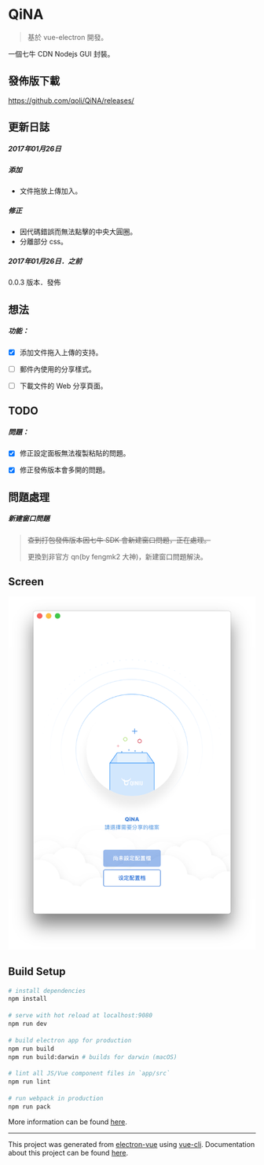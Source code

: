 # QiNA

> 基於 vue-electron 開發。

一個七牛 CDN Nodejs GUI 封裝。



## 發佈版下載

https://github.com/qoli/QiNA/releases/



## 更新日誌

##### 2017年01月26日

##### 添加

* 文件拖放上傳加入。

##### 修正

* 因代碼錯誤而無法點擊的中央大圓圈。
* 分離部分 css。



##### 2017年01月26日．之前

0.0.3 版本．發佈



## 想法

##### 功能：

- [x] 添加文件拖入上傳的支持。
- [ ] 郵件內使用的分享樣式。
- [ ] 下載文件的 Web 分享頁面。




## TODO

##### 問題：

- [x] 修正設定面板無法複製粘貼的問題。
- [x] 修正發佈版本會多開的問題。




## 問題處理

##### 新建窗口問題

> ~~查到打包發佈版本因七牛 SDK 會新建窗口問題，正在處理。~~
>
> 更換到非官方 qn(by fengmk2 大神)，新建窗口問題解決。



## Screen

![螢幕快照 2017-01-23 下午5.26.56](./screen/main.png)

## Build Setup

``` bash
# install dependencies
npm install

# serve with hot reload at localhost:9080
npm run dev

# build electron app for production
npm run build
npm run build:darwin # builds for darwin (macOS)

# lint all JS/Vue component files in `app/src`
npm run lint

# run webpack in production
npm run pack
```
More information can be found [here](https://simulatedgreg.gitbooks.io/electron-vue/content/docs/npm_scripts.html).

---

This project was generated from [electron-vue](https://github.com/SimulatedGREG/electron-vue) using [vue-cli](https://github.com/vuejs/vue-cli). Documentation about this project can be found [here](https://simulatedgreg.gitbooks.io/electron-vue/content/index.html).
